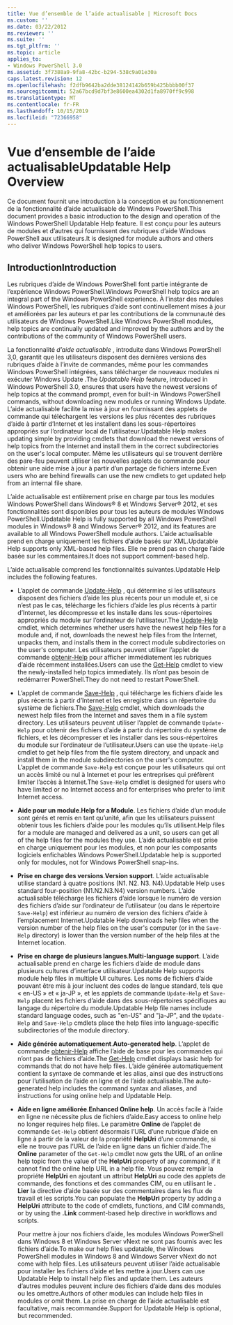 ```yaml
---
title: Vue d’ensemble de l’aide actualisable | Microsoft Docs
ms.custom: ''
ms.date: 03/22/2012
ms.reviewer: ''
ms.suite: ''
ms.tgt_pltfrm: ''
ms.topic: article
applies_to:
- Windows PowerShell 3.0
ms.assetid: 3f7388a9-9fa8-42bc-b294-538c9a01e30a
caps.latest.revision: 12
ms.openlocfilehash: f2dfb9642ba2dde38124142b659b425bbbb00f37
ms.sourcegitcommit: 52a67bcd9d7bf3e8600ea4302d1fa8970ff9c998
ms.translationtype: MT
ms.contentlocale: fr-FR
ms.lasthandoff: 10/15/2019
ms.locfileid: "72366958"
---
```

# <a name="updatable-help-overview"></a><span data-ttu-id="cab9a-102">Vue d’ensemble de l’aide actualisable</span><span class="sxs-lookup"><span data-stu-id="cab9a-102">Updatable Help Overview</span></span>

<span data-ttu-id="cab9a-103">Ce document fournit une introduction à la conception et au fonctionnement de la fonctionnalité d’aide actualisable de Windows PowerShell.</span><span class="sxs-lookup"><span data-stu-id="cab9a-103">This document provides a basic introduction to the design and operation of the Windows PowerShell Updatable Help feature.</span></span> <span data-ttu-id="cab9a-104">Il est conçu pour les auteurs de modules et d’autres qui fournissent des rubriques d’aide Windows PowerShell aux utilisateurs.</span><span class="sxs-lookup"><span data-stu-id="cab9a-104">It is designed for module authors and others who deliver Windows PowerShell help topics to users.</span></span>

## <a name="introduction"></a><span data-ttu-id="cab9a-105">Introduction</span><span class="sxs-lookup"><span data-stu-id="cab9a-105">Introduction</span></span>

<span data-ttu-id="cab9a-106">Les rubriques d’aide de Windows PowerShell font partie intégrante de l’expérience Windows PowerShell.</span><span class="sxs-lookup"><span data-stu-id="cab9a-106">Windows PowerShell help topics are an integral part of the Windows PowerShell experience.</span></span> <span data-ttu-id="cab9a-107">À l’instar des modules Windows PowerShell, les rubriques d’aide sont continuellement mises à jour et améliorées par les auteurs et par les contributions de la communauté des utilisateurs de Windows PowerShell.</span><span class="sxs-lookup"><span data-stu-id="cab9a-107">Like Windows PowerShell modules, help topics are continually updated and improved by the authors and by the contributions of the community of Windows PowerShell users.</span></span>

<span data-ttu-id="cab9a-108">La fonctionnalité *d’aide actualisable* , introduite dans Windows PowerShell 3,0, garantit que les utilisateurs disposent des dernières versions des rubriques d’aide à l’invite de commandes, même pour les commandes Windows PowerShell intégrées, sans télécharger de nouveaux modules ni exécuter Windows Update .</span><span class="sxs-lookup"><span data-stu-id="cab9a-108">The *Updatable Help* feature, introduced in Windows PowerShell 3.0, ensures that users have the newest versions of help topics at the command prompt, even for built-in Windows PowerShell commands, without downloading new modules or running Windows Update.</span></span> <span data-ttu-id="cab9a-109">L’aide actualisable facilite la mise à jour en fournissant des applets de commande qui téléchargent les versions les plus récentes des rubriques d’aide à partir d’Internet et les installent dans les sous-répertoires appropriés sur l’ordinateur local de l’utilisateur.</span><span class="sxs-lookup"><span data-stu-id="cab9a-109">Updatable Help makes updating simple by providing cmdlets that download the newest versions of help topics from the Internet and install them in the correct subdirectories on the user's local computer.</span></span> <span data-ttu-id="cab9a-110">Même les utilisateurs qui se trouvent derrière des pare-feu peuvent utiliser les nouvelles applets de commande pour obtenir une aide mise à jour à partir d’un partage de fichiers interne.</span><span class="sxs-lookup"><span data-stu-id="cab9a-110">Even users who are behind firewalls can use the new cmdlets to get updated help from an internal file share.</span></span>

<span data-ttu-id="cab9a-111">L’aide actualisable est entièrement prise en charge par tous les modules Windows PowerShell dans Windows® 8 et Windows Server® 2012, et ses fonctionnalités sont disponibles pour tous les auteurs de modules Windows PowerShell.</span><span class="sxs-lookup"><span data-stu-id="cab9a-111">Updatable Help is fully supported by all Windows PowerShell modules in Windows® 8 and Windows Server® 2012, and its features are available to all Windows PowerShell module authors.</span></span> <span data-ttu-id="cab9a-112">L’aide actualisable prend en charge uniquement les fichiers d’aide basés sur XML.</span><span class="sxs-lookup"><span data-stu-id="cab9a-112">Updatable Help supports only XML-based help files.</span></span> <span data-ttu-id="cab9a-113">Elle ne prend pas en charge l’aide basée sur les commentaires.</span><span class="sxs-lookup"><span data-stu-id="cab9a-113">It does not support comment-based help.</span></span>

<span data-ttu-id="cab9a-114">L’aide actualisable comprend les fonctionnalités suivantes.</span><span class="sxs-lookup"><span data-stu-id="cab9a-114">Updatable Help includes the following features.</span></span>

- <span data-ttu-id="cab9a-115">L’applet de commande [Update-Help](/powershell/module/Microsoft.PowerShell.Core/Update-Help) , qui détermine si les utilisateurs disposent des fichiers d’aide les plus récents pour un module et, si ce n’est pas le cas, télécharge les fichiers d’aide les plus récents à partir d’Internet, les décompresse et les installe dans les sous-répertoires appropriés du module sur l’ordinateur de l’utilisateur.</span><span class="sxs-lookup"><span data-stu-id="cab9a-115">The [Update-Help](/powershell/module/Microsoft.PowerShell.Core/Update-Help) cmdlet, which determines whether users have the newest help files for a module and, if not, downloads the newest help files from the Internet, unpacks them, and installs them in the correct module subdirectories on the user's computer.</span></span>
  <span data-ttu-id="cab9a-116">Les utilisateurs peuvent utiliser l’applet de commande [obtenir-Help](/powershell/module/Microsoft.PowerShell.Core/Get-Help) pour afficher immédiatement les rubriques d’aide récemment installées.</span><span class="sxs-lookup"><span data-stu-id="cab9a-116">Users can use the [Get-Help](/powershell/module/Microsoft.PowerShell.Core/Get-Help) cmdlet to view the newly-installed help topics immediately.</span></span>
  <span data-ttu-id="cab9a-117">Ils n’ont pas besoin de redémarrer PowerShell.</span><span class="sxs-lookup"><span data-stu-id="cab9a-117">They do not need to restart PowerShell.</span></span>

- <span data-ttu-id="cab9a-118">L’applet de commande [Save-Help](/powershell/module/Microsoft.PowerShell.Core/Save-Help) , qui télécharge les fichiers d’aide les plus récents à partir d’Internet et les enregistre dans un répertoire du système de fichiers.</span><span class="sxs-lookup"><span data-stu-id="cab9a-118">The [Save-Help](/powershell/module/Microsoft.PowerShell.Core/Save-Help) cmdlet, which downloads the newest help files from the Internet and saves them in a file system directory.</span></span> <span data-ttu-id="cab9a-119">Les utilisateurs peuvent utiliser l’applet de commande `Update-Help` pour obtenir des fichiers d’aide à partir du répertoire du système de fichiers, et les décompresser et les installer dans les sous-répertoires du module sur l’ordinateur de l’utilisateur.</span><span class="sxs-lookup"><span data-stu-id="cab9a-119">Users can use the `Update-Help` cmdlet to get help files from the file system directory, and unpack and install them in the module subdirectories on the user's computer.</span></span> <span data-ttu-id="cab9a-120">L’applet de commande `Save-Help` est conçue pour les utilisateurs qui ont un accès limité ou nul à Internet et pour les entreprises qui préfèrent limiter l’accès à Internet.</span><span class="sxs-lookup"><span data-stu-id="cab9a-120">The `Save-Help` cmdlet is designed for users who have limited or no Internet access and for enterprises who prefer to limit Internet access.</span></span>

- <span data-ttu-id="cab9a-121">**Aide pour un module**.</span><span class="sxs-lookup"><span data-stu-id="cab9a-121">**Help for a Module**.</span></span> <span data-ttu-id="cab9a-122">Les fichiers d’aide d’un module sont gérés et remis en tant qu’unité, afin que les utilisateurs puissent obtenir tous les fichiers d’aide pour les modules qu’ils utilisent.</span><span class="sxs-lookup"><span data-stu-id="cab9a-122">Help files for a module are managed and delivered as a unit, so users can get all of the help files for the modules they use.</span></span> <span data-ttu-id="cab9a-123">L’aide actualisable est prise en charge uniquement pour les modules, et non pour les composants logiciels enfichables Windows PowerShell.</span><span class="sxs-lookup"><span data-stu-id="cab9a-123">Updatable help is supported only for modules, not for Windows PowerShell snap-ins.</span></span>

- <span data-ttu-id="cab9a-124">**Prise en charge des versions**.</span><span class="sxs-lookup"><span data-stu-id="cab9a-124">**Version support**.</span></span> <span data-ttu-id="cab9a-125">L’aide actualisable utilise standard à quatre positions (N1. N2. N3. N4).</span><span class="sxs-lookup"><span data-stu-id="cab9a-125">Updatable Help uses standard four-position (N1.N2.N3.N4) version numbers.</span></span> <span data-ttu-id="cab9a-126">L’aide actualisable télécharge les fichiers d’aide lorsque le numéro de version des fichiers d’aide sur l’ordinateur de l’utilisateur (ou dans le répertoire `Save-Help`) est inférieur au numéro de version des fichiers d’aide à l’emplacement Internet.</span><span class="sxs-lookup"><span data-stu-id="cab9a-126">Updatable Help downloads help files when the version number of the help files on the user's computer (or in the `Save-Help` directory) is lower than the version number of the  help files at the Internet location.</span></span>

- <span data-ttu-id="cab9a-127">**Prise en charge de plusieurs langues**.</span><span class="sxs-lookup"><span data-stu-id="cab9a-127">**Multi-language support**.</span></span> <span data-ttu-id="cab9a-128">L’aide actualisable prend en charge les fichiers d’aide de module dans plusieurs cultures d’interface utilisateur.</span><span class="sxs-lookup"><span data-stu-id="cab9a-128">Updatable Help supports module help files in multiple UI cultures.</span></span> <span data-ttu-id="cab9a-129">Les noms de fichiers d’aide pouvant être mis à jour incluent des codes de langue standard, tels que « en-US » et « ja-JP », et les applets de commande `Update-Help` et `Save-Help` placent les fichiers d’aide dans des sous-répertoires spécifiques au langage du répertoire du module.</span><span class="sxs-lookup"><span data-stu-id="cab9a-129">Updatable Help file names include standard language codes, such as "en-US" and "ja-JP", and the `Update-Help` and `Save-Help` cmdlets place the help files into language-specific subdirectories of the module directory.</span></span>

- <span data-ttu-id="cab9a-130">**Aide générée automatiquement**.</span><span class="sxs-lookup"><span data-stu-id="cab9a-130">**Auto-generated help**.</span></span> <span data-ttu-id="cab9a-131">L’applet de commande [obtenir-Help](/powershell/module/Microsoft.PowerShell.Core/Get-Help) affiche l’aide de base pour les commandes qui n’ont pas de fichiers d’aide.</span><span class="sxs-lookup"><span data-stu-id="cab9a-131">The [Get-Help](/powershell/module/Microsoft.PowerShell.Core/Get-Help) cmdlet displays basic help for commands that do not have help files.</span></span> <span data-ttu-id="cab9a-132">L’aide générée automatiquement contient la syntaxe de commande et les alias, ainsi que des instructions pour l’utilisation de l’aide en ligne et de l’aide actualisable.</span><span class="sxs-lookup"><span data-stu-id="cab9a-132">The auto-generated help includes the command syntax and aliases, and instructions for using online help and Updatable Help.</span></span>

- <span data-ttu-id="cab9a-133">**Aide en ligne améliorée**.</span><span class="sxs-lookup"><span data-stu-id="cab9a-133">**Enhanced Online help**.</span></span> <span data-ttu-id="cab9a-134">Un accès facile à l’aide en ligne ne nécessite plus de fichiers d’aide.</span><span class="sxs-lookup"><span data-stu-id="cab9a-134">Easy access to online help no longer requires help files.</span></span> <span data-ttu-id="cab9a-135">Le paramètre **Online** de l’applet de commande `Get-Help` obtient désormais l’URL d’une rubrique d’aide en ligne à partir de la valeur de la propriété **HelpUri** d’une commande, si elle ne trouve pas l’URL de l’aide en ligne dans un fichier d’aide.</span><span class="sxs-lookup"><span data-stu-id="cab9a-135">The **Online** parameter of the `Get-Help` cmdlet now gets the URL of an online help topic from the value of the **HelpUri** property of any command, if it cannot find the online help URL in a help file.</span></span> <span data-ttu-id="cab9a-136">Vous pouvez remplir la propriété **HelpUri** en ajoutant un attribut **HelpUri** au code des applets de commande, des fonctions et des commandes CIM, ou en utilisant le **. Lier** la directive d’aide basée sur des commentaires dans les flux de travail et les scripts.</span><span class="sxs-lookup"><span data-stu-id="cab9a-136">You can populate the **HelpUri** property by adding a **HelpUri** attribute to the code of cmdlets, functions, and CIM commands, or by using the **.Link** comment-based help directive in workflows and scripts.</span></span>

  <span data-ttu-id="cab9a-137">Pour mettre à jour nos fichiers d’aide, les modules Windows PowerShell dans Windows 8 et Windows Server vNext ne sont pas fournis avec les fichiers d’aide.</span><span class="sxs-lookup"><span data-stu-id="cab9a-137">To make our help files updatable, the Windows PowerShell modules in Windows 8 and Windows Server vNext do not come with help files.</span></span> <span data-ttu-id="cab9a-138">Les utilisateurs peuvent utiliser l’aide actualisable pour installer les fichiers d’aide et les mettre à jour.</span><span class="sxs-lookup"><span data-stu-id="cab9a-138">Users can use Updatable Help to install help files and update them.</span></span> <span data-ttu-id="cab9a-139">Les auteurs d’autres modules peuvent inclure des fichiers d’aide dans des modules ou les omettre.</span><span class="sxs-lookup"><span data-stu-id="cab9a-139">Authors of other modules can include help files in modules or omit them.</span></span> <span data-ttu-id="cab9a-140">La prise en charge de l’aide actualisable est facultative, mais recommandée.</span><span class="sxs-lookup"><span data-stu-id="cab9a-140">Support for Updatable Help is optional, but recommended.</span></span>
